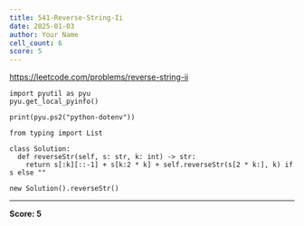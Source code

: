 ```yaml
---
title: 541-Reverse-String-Ii
date: 2025-01-03
author: Your Name
cell_count: 6
score: 5
---
```


https://leetcode.com/problems/reverse-string-ii


```
import pyutil as pyu
pyu.get_local_pyinfo()
```


```
print(pyu.ps2("python-dotenv"))
```


```
from typing import List
```


```
class Solution:
  def reverseStr(self, s: str, k: int) -> str:
    return s[:k][::-1] + s[k:2 * k] + self.reverseStr(s[2 * k:], k) if s else ""
```


```
new Solution().reverseStr()
```


---
**Score: 5**